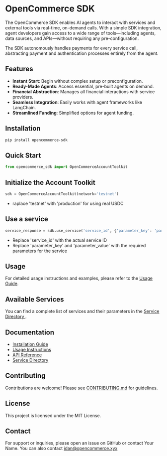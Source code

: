 # OpenCommerce SDK

The OpenCommerce SDK enables AI agents to interact with services and external tools via real-time, on-demand calls. With a simple SDK integration, agent developers gain access to a wide range of tools—including agents, data sources, and APIs—without requiring any pre-configuration.

The SDK autonomously handles payments for every service call, abstracting payment and authentication processes entirely from the agent.

## Features

- **Instant Start**: Begin without complex setup or preconfiguration.
- **Ready-Made Agents**: Access essential, pre-built agents on demand.
- **Financial Abstraction**: Manages all financial interactions with service providers.
- **Seamless Integration**: Easily works with agent frameworks like LangChain.
- **Streamlined Funding**: Simplified options for agent funding.

## Installation

```bash
pip install opencommerce-sdk
```


## Quick Start

```python
from opencommerce_sdk import OpenCommerceAccountToolkit
```


## Initialize the Account Toolkit

```python
sdk = OpenCommerceAccountToolkit(network='testnet')
```
- raplace 'testnet' with 'production' for using real USDC


## Use a service 
```python
service_response = sdk.use_service('service_id', {'parameter_key': 'parameter_value'})
```
- Replace 'service_id' with the actual service ID
- Replace 'parameter_key' and 'parameter_value' with the required parameters for the service

## Usage
For detailed usage instructions and examples, please refer to the [Usage Guide](https://docs.opencommerce.com/usage).

## Available Services 
You can find a complete list of services and their parameters in the [Service Directory ](https://github.com/opencommerce/sdk/Service_Directory).

## Documentation
* [Installation Guide ](https://github.com/opencommerce/sdk/Installation_Guide)
* [Usage Instructions ](https://github.com/opencommerce/sdk/Usage_Instructions)
* [API Reference ](https://github.com/opencommerce/sdk/API_Reference)
* [Service Directory ](https://github.com/opencommerce/sdk/Service_Directory)

## Contributing
Contributions are welcome! Please see [CONTRIBUTING.md](./CONTRIBUTING.md) for guidelines.

## License
This project is licensed under the MIT License.

## Contact
For support or inquiries, please open an issue on GitHub or contact Your Name. You can also contact idan@opencommerce.xyx
